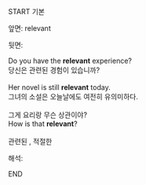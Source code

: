 START
기본

앞면:
relevant


뒷면:
<div>Do you have the <strong>relevant</strong> experience? <br></div><div><div><div>당신은 관련된 경험이 있습니까?</div></div></div><div><br></div><div><div>Her novel is still <strong>relevant</strong> today. </div><div><div>그녀의 소설은 오늘날에도 여전히 유의미하다.</div></div></div><div><br></div><div><div><div>그게 요리랑 무슨 상관이야?</div></div><div><div>How is that <strong>relevant</strong>?</div></div></div><div><br></div><div>관련된 , 적절한<br></div>


해석:

END